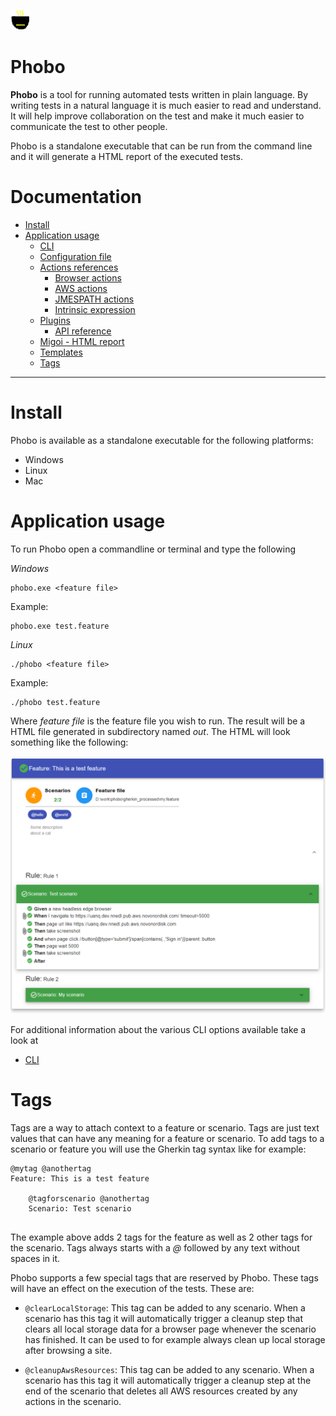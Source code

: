 ![Phobo](docs/phobo.png)
# Phobo

**Phobo** is a tool for running automated tests written in plain language. By writing tests in a natural language it is much easier to read and understand.
It will help improve collaboration on the test and make it much easier to communicate the test to other people.

Phobo is a standalone executable that can be run from the command line and it will generate a HTML report of the executed tests.

# Documentation

- [Install](#install)
- [Application usage](#application-usage)
    - [CLI](docs/cli.md)
    - [Configuration file](docs/config.md)
    - [Actions references](docs/actions.md)
        - [Browser actions](docs/browser_actions.md)
        - [AWS actions](docs/actions.md#aws-actions)
        - [JMESPATH actions](docs/jmespath_actions.md)
        - [Intrinsic expression](docs/intrinsic_expression.md)
    - [Plugins](docs/plugins.md)
        - [API reference](docs/plugin_api.md)
    - [Migoi - HTML report](docs/migoi.md)
    - [Templates](docs/templates.md)
    - [Tags](#tags)

---

# Install

Phobo is available as a standalone executable for the following platforms:

- Windows
- Linux
- Mac

# Application usage

To run Phobo open a commandline or terminal and type the following

*Windows*

```shell
phobo.exe <feature file>
```

Example:
```shell
phobo.exe test.feature
```

*Linux*

```shell
./phobo <feature file>
```

Example:
```shell
./phobo test.feature
```


Where *feature file* is the feature file you wish to run. The result will be a HTML file generated in subdirectory named *out*. The HTML will look something like the following:

<img src="docs/migoi_overview.png" />

For additional information about the various CLI options available take a look at

- [CLI](docs/cli.md)

# Tags

Tags are a way to attach context to a feature or scenario. Tags are just text values that can have any meaning for a feature or scenario.
To add tags to a scenario or feature you will use the Gherkin tag syntax like for example:

```gherkin
@mytag @anothertag
Feature: This is a test feature
    
    @tagforscenario @anothertag
    Scenario: Test scenario
        
```

The example above adds 2 tags for the feature as well as 2 other tags for the scenario. Tags always starts with a *@* followed by any text without spaces in it.

Phobo supports a few special tags that are reserved by Phobo. These tags will have an effect on the execution of the tests. These are:

- `@clearLocalStorage`: This tag can be added to any scenario. When a scenario has this tag it will automatically trigger a cleanup step that clears all local storage data for a browser page whenever the scenario has finished. It can be used to for example always clean up local storage after browsing a site.

- `@cleanupAwsResources`: This tag can be added to any scenario. When a scenario has this tag it will automatically trigger a cleanup step at the end of the scenario that deletes all AWS resources created by any actions in the scenario.
